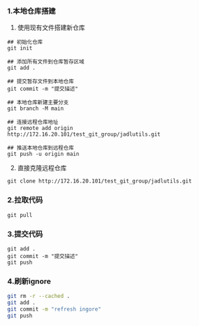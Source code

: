 ### 1.本地仓库搭建
1. 使用现有文件搭建新仓库
```
## 初始化仓库
git init 

## 添加所有文件到仓库暂存区域
git add .

## 提交暂存文件到本地仓库
git commit -m "提交描述"

## 本地仓库新建主要分支
git branch -M main

## 连接远程仓库地址
git remote add origin http://172.16.20.101/test_git_group/jadlutils.git

## 推送本地仓库到远程仓库
git push -u origin main
```
2. 直接克隆远程仓库
```
git clone http://172.16.20.101/test_git_group/jadlutils.git
```

### 2.拉取代码
```
git pull
```
### 3.提交代码
```
git add .
git commit -m "提交描述"
git push
```
### 4.刷新ignore
```bash
git rm -r --cached .
git add .
git commit -m "refresh ingore"
git push
```